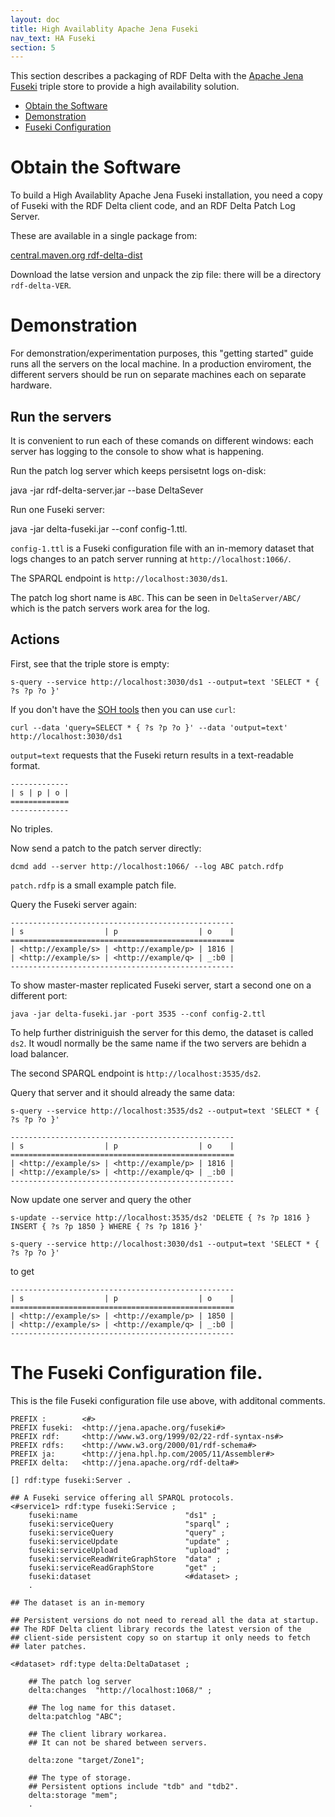 ```yaml
---
layout: doc
title: High Availablity Apache Jena Fuseki
nav_text: HA Fuseki
section: 5
---
```

This section describes a packaging of RDF Delta with the
[Apache Jena Fuseki](https://jena.apache.org/documentation/fuseki2/index.html)
triple store to provide a high availability solution.

* [Obtain the Software](#software)
* [Demonstration](#demonstration)
* [Fuseki Configuration](#fuseki-config)

# Obtain the Software

To build a High Availablity Apache Jena Fuseki installation, you need a
copy of Fuseki with the RDF Delta client code, and an RDF Delta Patch Log
Server.

These are available in a single package from:

[central.maven.org rdf-delta-dist](https://central.maven.org/maven2/org/seaborne/org/seaborne/rdf-delta/rdf-delta-dist/)

Download the latse version and unpack the zip file: there will be a
directory `rdf-delta-VER`.

# Demonstration

For demonstration/experimentation purposes, this "getting started" guide
runs all the servers on the local machine.  In a production enviroment,
the different servers should be run on separate machines each on
separate hardware.

## Run the servers

It is convenient to run each of these comands on different windows: each
server has logging to the console to show what is happening.

Run the patch log server which keeps persisetnt logs on-disk:

   java -jar rdf-delta-server.jar --base DeltaSever

Run one Fuseki server:

   java -jar delta-fuseki.jar --conf config-1.ttl.

`config-1.ttl` is a Fuseki configuration file with an in-memory dataset
that logs changes to an patch server running at `http://localhost:1066/`.

The SPARQL endpoint is `http://localhost:3030/ds1`.

The patch log short name is `ABC`. This can be seen in
`DeltaServer/ABC/` which is the patch servers work area for the log.

## Actions

First, see that the triple store is empty:

```
s-query --service http://localhost:3030/ds1 --output=text 'SELECT * { ?s ?p ?o }'
```

If you don't have the 
[SOH tools](https://jena.apache.org/documentation/serving_data/) then
you can use `curl`:

```
curl --data 'query=SELECT * { ?s ?p ?o }' --data 'output=text' http://localhost:3030/ds1
```

`output=text` requests that the Fuseki return results in a text-readable
format.

```
-------------
| s | p | o |
=============
-------------
```
No triples.

Now send a patch to the patch server directly:

```
dcmd add --server http://localhost:1066/ --log ABC patch.rdfp
```
`patch.rdfp` is a small example patch file. 

Query the Fuseki server again:
```
--------------------------------------------------
| s                  | p                  | o    |
==================================================
| <http://example/s> | <http://example/p> | 1816 |
| <http://example/s> | <http://example/q> | _:b0 |
--------------------------------------------------
```

To show master-master replicated Fuseki server, start a second one on a
different port:

```
java -jar delta-fuseki.jar -port 3535 --conf config-2.ttl
```

To help further distriniguish the server for this demo, the dataset is
called `ds2`. It woudl normally be the same name if the two servers are
behidn a load balancer.

The second  SPARQL endpoint is `http://localhost:3535/ds2`.

Query that server and it should already the same data:

```
s-query --service http://localhost:3535/ds2 --output=text 'SELECT * { ?s ?p ?o }'
```
```
--------------------------------------------------
| s                  | p                  | o    |
==================================================
| <http://example/s> | <http://example/p> | 1816 |
| <http://example/s> | <http://example/q> | _:b0 |
--------------------------------------------------
```

Now update one server and query the other

```
s-update --service http://localhost:3535/ds2 'DELETE { ?s ?p 1816 } INSERT { ?s ?p 1850 } WHERE { ?s ?p 1816 }'
```

```
s-query --service http://localhost:3030/ds1 --output=text 'SELECT * { ?s ?p ?o }'
```
to get 
```
--------------------------------------------------
| s                  | p                  | o    |
==================================================
| <http://example/s> | <http://example/p> | 1850 |
| <http://example/s> | <http://example/q> | _:b0 |
--------------------------------------------------
```

# <a name="fuseki-config"></a>The Fuseki Configuration file.


This is the file Fuseki configuration file use above, with additonal
comments.

```
PREFIX :        <#>
PREFIX fuseki:  <http://jena.apache.org/fuseki#>
PREFIX rdf:     <http://www.w3.org/1999/02/22-rdf-syntax-ns#>
PREFIX rdfs:    <http://www.w3.org/2000/01/rdf-schema#>
PREFIX ja:      <http://jena.hpl.hp.com/2005/11/Assembler#>
PREFIX delta:   <http://jena.apache.org/rdf-delta#>

[] rdf:type fuseki:Server .

## A Fuseki service offering all SPARQL protocols.
<#service1> rdf:type fuseki:Service ;
    fuseki:name                        "ds1" ;
    fuseki:serviceQuery                "sparql" ;
    fuseki:serviceQuery                "query" ;
    fuseki:serviceUpdate               "update" ;
    fuseki:serviceUpload               "upload" ;
    fuseki:serviceReadWriteGraphStore  "data" ;     
    fuseki:serviceReadGraphStore       "get" ;
    fuseki:dataset                     <#dataset> ;
    .

## The dataset is an in-memory 

## Persistent versions do not need to reread all the data at startup.
## The RDF Delta client library records the latest version of the
## client-side persistent copy so on startup it only needs to fetch
## later patches.

<#dataset> rdf:type delta:DeltaDataset ;

    ## The patch log server
    delta:changes  "http://localhost:1068/" ;
    
    ## The log name for this dataset.
    delta:patchlog "ABC";

    ## The client library workarea.
    ## It can not be shared between servers.

    delta:zone "target/Zone1";

    ## The type of storage.
    ## Persistent options include "tdb" and "tdb2".
    delta:storage "mem";
    .
```
